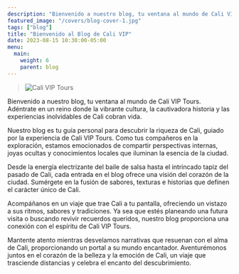 ```yaml
---
description: "Bienvenido a nuestro blog, tu ventana al mundo de Cali VIP Tours. Adéntrate en un reino donde la vibrante cultura, la cautivadora historia y las experiencias inolvidables de Cali cobran vida."
featured_image: "/covers/blog-cover-1.jpg"
tags: ["blog"]
title: "Bienvenido al Blog de Cali VIP"
date: 2023-08-15 10:30:00-05:00
menu:
  main:
    weight: 6
    parent: blog
---
```


> ![Cali VIP Tours](/images/blog-1.jpg) 

Bienvenido a nuestro blog, tu ventana al mundo de Cali VIP Tours. Adéntrate en un reino donde la vibrante cultura, la cautivadora historia y las experiencias inolvidables de Cali cobran vida.

Nuestro blog es tu guía personal para descubrir la riqueza de Cali, guiado por la experiencia de Cali VIP Tours. Como tus compañeros en la exploración, estamos emocionados de compartir perspectivas internas, joyas ocultas y conocimientos locales que iluminan la esencia de la ciudad.

Desde la energía electrizante del baile de salsa hasta el intrincado tapiz del pasado de Cali, cada entrada en el blog ofrece una visión del corazón de la ciudad. Sumérgete en la fusión de sabores, texturas e historias que definen el carácter único de Cali.

Acompáñanos en un viaje que trae Cali a tu pantalla, ofreciendo un vistazo a sus ritmos, sabores y tradiciones. Ya sea que estés planeando una futura visita o buscando revivir recuerdos queridos, nuestro blog proporciona una conexión con el espíritu de Cali VIP Tours.

Mantente atento mientras desvelamos narrativas que resuenan con el alma de Cali, proporcionando un portal a su mundo encantador. Aventurémonos juntos en el corazón de la belleza y la emoción de Cali, un viaje que trasciende distancias y celebra el encanto del descubrimiento.